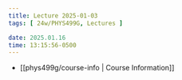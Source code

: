 ```yaml
---
title: Lecture 2025-01-03
tags: [ 24w/PHYS499G, Lectures ]

date: 2025.01.16
time: 13:15:56-0500
---
```


- [[phys499g/course-info | Course Information]]
